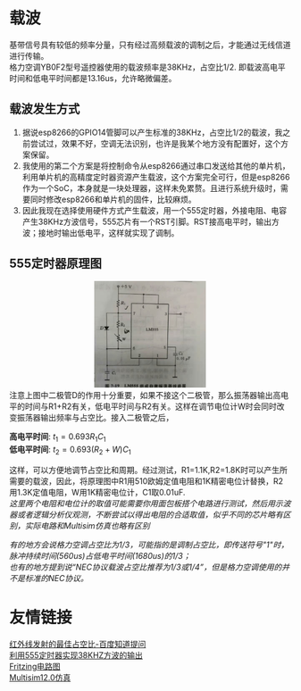 # 载波
基带信号具有较低的频率分量，只有经过高频载波的调制之后，才能通过无线信道进行传输。  
格力空调YB0F2型号遥控器使用的载波频率是38KHz，占空比1/2. 即载波高电平时间和低电平时间都是13.16us，允许略微偏差。  

## 载波发生方式
1. 据说esp8266的GPIO14管脚可以产生标准的38KHz，占空比1/2的载波，我之前尝试过，效果不好，空调无法识别，也许是我某个地方没有配置好，这个方案保留。  
2. 我使用的第二个方案是将控制命令从esp8266通过串口发送给其他的单片机，利用单片机的高精度定时器资源产生载波，这个方案完全可行，但是esp8266作为一个SoC，本身就是一块处理器，这样未免累赘。且进行系统升级时，需要同时修改esp8266和单片机的固件，比较麻烦。  
3. 因此我现在选择使用硬件方式产生载波，用一个555定时器，外接电阻、电容产生38KHz方波信号，555芯片有一个RST引脚。RST接高电平时，输出方波；接地时输出低电平，这样就实现了调制。  

## 555定时器原理图
<div align=center><img src="./images/555定时器原理图.jpg" width="200" /></div>
注意上图中二极管D的作用十分重要，如果不接这个二极管，那么振荡器输出高电平的时间与R1+R2有关，低电平时间与R2有关。这样在调节电位计W时会同时改变振荡器输出频率与占空比。接入二极管之后，

**高电平时间**:	$t_1 = 0.693R_1C_1$  
**低电平时间**:	$t_2 = 0.693(R_2+W)C_1$  

这样，可以方便地调节占空比和周期。经过测试，R1=1.1K,R2=1.8K时可以产生所需要的载波，因此，将原理图中R1用510欧姆定值电阻和1K精密电位计替换，R2用1.3K定值电阻，W用1K精密电位计，C1取0.01uF.  
*这里两个电阻和电位计的取值可能需要你用面包板搭个电路进行测试，然后用示波器或者逻辑分析仪观测，不断尝试以得出电阻的合适取值，似乎不同的芯片略有区别，实际电路和Multisim仿真也略有区别*



*有的地方会说格力空调占空比为1/3，可能指的是调制占空比，即传送符号"1"时，脉冲持续时间(560us)占低电平时间(1680us)的1/3；  
也有的地方提到说“NEC协议载波占空比推荐为1/3或1/4”，但是格力空调使用的并不是标准的NEC协议。*

# 友情链接
[红外线发射的最佳占空比-百度知道提问](https://zhidao.baidu.com/question/469841290.html)  
[利用555定时器实现38KHZ方波的输出](https://blog.csdn.net/nausicaaaa/article/details/5597119)  
[Fritzing电路图](../Fritzing_Proj/)  
[Multisim12.0仿真](../Multisim_Proj/)